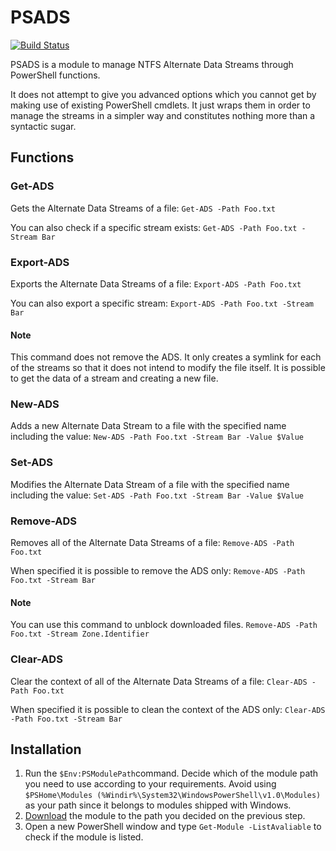 # PSADS
[![Build Status](https://travis-ci.org/zbalkan/PSADS.svg?branch=master)](https://travis-ci.org/zbalkan/PSADS)

PSADS is a module to manage NTFS Alternate Data Streams through PowerShell functions.

It does not attempt to give you advanced options which you cannot get by making use of existing PowerShell cmdlets. It just wraps them in order to manage the streams in a simpler way and constitutes nothing more than a syntactic sugar.

## Functions
### Get-ADS
Gets the Alternate Data Streams of a file: `Get-ADS -Path Foo.txt`

You can also check if a specific stream exists: `Get-ADS -Path Foo.txt -Stream Bar`

### Export-ADS
Exports the Alternate Data Streams of a file: `Export-ADS -Path Foo.txt`

You can also export a specific stream: `Export-ADS -Path Foo.txt -Stream Bar`

#### Note
This command does not remove the ADS. It only creates a symlink for each of the streams so that it does not intend to modify the file itself. It is possible to get the data of a stream and creating a new file.

### New-ADS
Adds a new Alternate Data Stream to a file with the specified name including the value: `New-ADS -Path Foo.txt -Stream Bar -Value $Value`

### Set-ADS
Modifies the Alternate Data Stream of a file with the specified name including the value: `Set-ADS -Path Foo.txt -Stream Bar -Value $Value`

### Remove-ADS
Removes all of the Alternate Data Streams of a file: `Remove-ADS -Path Foo.txt`

When specified it is possible to remove the ADS only: `Remove-ADS -Path Foo.txt -Stream Bar`

#### Note
You can use this command to unblock downloaded files. `Remove-ADS -Path Foo.txt -Stream Zone.Identifier`

### Clear-ADS
Clear the context of all of the Alternate Data Streams of a file: `Clear-ADS -Path Foo.txt`

When specified it is possible to clean the context of the ADS only: `Clear-ADS -Path Foo.txt -Stream Bar`

## Installation
1. Run the `$Env:PSModulePath`command. Decide which of the module path you need to use according to your requirements. Avoid using `$PSHome\Modules (%Windir%\System32\WindowsPowerShell\v1.0\Modules)` as your path since it belongs to modules shipped with Windows.
2. [Download](https://github.com/zbalkan/PSADS/archive/master.zip) the module to the path you decided on the previous step.
3. Open a new PowerShell window and type `Get-Module -ListAvaliable` to check if the module is listed.
